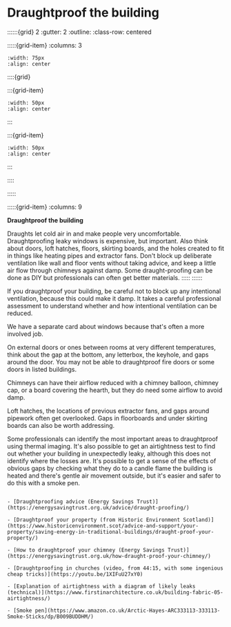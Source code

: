 # Draughtproof the building
 
::::::{grid} 2
:gutter: 2
:outline: 
:class-row: centered

:::::{grid-item}
:columns: 3
```{image} /images/step-icons/step_3.svg
:width: 75px
:align: center
```


::::{grid}

:::{grid-item}

```{image} /images/carbon-icons/carbon_2.svg
:width: 50px
:align: center
```
:::

:::{grid-item}
```{image} /images/cost-icons/cost_3.svg
:width: 50px
:align: center
```
:::

::::

:::::

:::::{grid-item}
:columns: 9

**Draughtproof the building**

Draughts let cold air in and make people very uncomfortable. Draughtproofing leaky windows is expensive, but important.  Also think about doors, loft hatches, floors, skirting boards, and the holes created to fit in things like heating pipes and extractor fans.  Don't block up deliberate ventilation like wall and floor vents without taking advice, and keep a little air flow through chimneys  against damp.   Some draught-proofing  can be done as DIY but professionals can often get better materials.
:::::
::::::

If you draughtproof your building, be careful not to block up any intentional ventilation, because this could make it damp.  It takes a careful professional assessment to understand whether and how intentional ventilation can be reduced.  

We have a separate card about windows because that's often a more involved job.

On external doors or ones between rooms at very different temperatures, think about the gap at the bottom, any letterbox, the keyhole, and gaps around the door.  You may not be able to draughtproof fire doors or some doors in listed buildings.  

Chimneys can have their airflow reduced with a chimney balloon, chimney cap, or a board covering the hearth, but they do need some airflow to avoid damp.

Loft hatches, the locations of previous extractor fans, and gaps around pipework often get overlooked. Gaps in floorboards and under skirting boards can also be worth addressing.

Some professionals can identify the most important areas to draughtproof using thermal imaging.  It's also possible to get an airtightness test to find out whether your building in unexpectedly leaky, although this does not identify where the losses are.  It's possible to get a sense of the effects of obvious gaps by checking what they do to a candle flame the building is heated and there's gentle air movement outside, but it's easier and safer to do this with a smoke pen. 

```{admonition} More information

- [Draughtproofing advice (Energy Savings Trust)](https://energysavingtrust.org.uk/advice/draught-proofing/)

- [Draughtproof your property (from Historic Environment Scotland)](https://www.historicenvironment.scot/advice-and-support/your-property/saving-energy-in-traditional-buildings/draught-proof-your-property/)

- [How to draughtproof your chimney (Energy Savings Trust)](https://energysavingtrust.org.uk/how-draught-proof-your-chimney/)

- [Draughtproofing in churches (video, from 44:15, with some ingenious cheap tricks)](https://youtu.be/1XIFuU27xY0)

- [Explanation of airtightness with a diagram of likely leaks (technical)](https://www.firstinarchitecture.co.uk/building-fabric-05-airtightness/)

- [Smoke pen](https://www.amazon.co.uk/Arctic-Hayes-ARC333113-333113-Smoke-Sticks/dp/B009BUDDHM/)

```